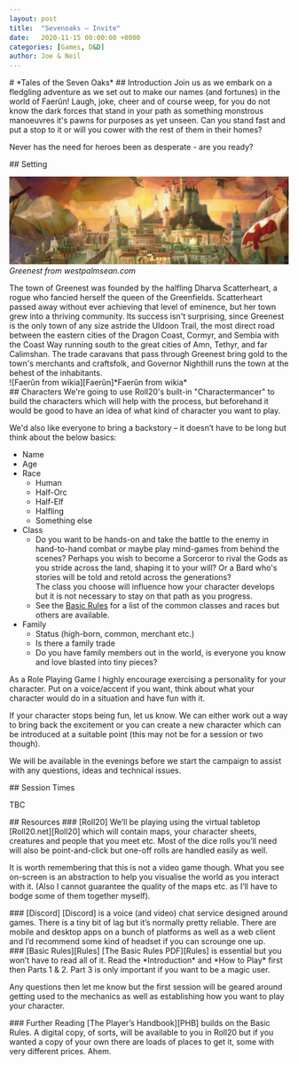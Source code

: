 ```yaml
---
layout: post
title:  "Sevenoaks – Invite"
date:   2020-11-15 00:00:00 +0000
categories: [Games, D&D]
author: Joe & Neil
---
```

<div class="print-block" markdown="1">
# *Tales of the Seven Oaks*
## Introduction
Join us as we embark on a fledgling adventure as we set out to make our names (and fortunes) in the world of Faerûn!  
Laugh, joke, cheer and of course weep, for you do not know the dark forces that stand in your path as something monstrous manoeuvres it's pawns for purposes as yet unseen. Can you stand fast and put a stop to it or will you cower with the rest of them in their homes?

Never has the need for heroes been as desperate - are you ready?  
</div>

<div class="print-block" markdown="1">
## Setting

![Greenest]*Greenest from westpalmsean.com*
</div>

<div class="print-block" markdown="1">
The town of Greenest was founded by the halfling Dharva Scatterheart, a rogue who fancied herself the queen of the Greenfields. Scatterheart passed away without ever achieving that level of eminence, but her town grew into a thriving community. Its success isn't surprising, since Greenest is the only town of any size astride the Uldoon Trail, the most direct road between the eastern cities of the Dragon Coast, Cormyr, and Sembia with the Coast Way running south to the great cities of Amn, Tethyr, and far Calimshan. The trade caravans that pass through Greenest bring gold to the town's merchants and craftsfolk, and Governor Nighthill runs the town at the behest of the inhabitants.
</div>

<div class="print-block" markdown="1">
![Faerûn from wikia][Faerûn]*Faerûn from wikia*
</div>

<div class="print-block" markdown="1">
## Characters
We're going to use Roll20's built-in "Charactermancer" to build the characters which will help with the process, but beforehand it would be good to have an idea of what kind of character you want to play.

We'd also like everyone to bring a backstory – it doesn’t have to be long but think about the below basics:

* Name
* Age
* Race
	* Human
	* Half-Orc
	* Half-Elf
	* Halfling
	* Something else
* Class
	* Do you want to be hands-on and take the battle to the enemy in hand-to-hand combat or maybe play mind-games from behind the scenes? Perhaps you wish to become a Sorceror to rival the Gods as you stride across the land, shaping it to your will? Or a Bard who's stories will be told and retold across the generations?  
	The class you choose will influence how your character develops but it is not necessary to stay on that path as you progress.
	* See the [Basic Rules][Rules] for a list of the common classes and races but others are available.
* Family
	* Status (high-born, common, merchant etc.)
	* Is there a family trade
	* Do you have family members out in the world, is everyone you know and love blasted into tiny pieces?


As a Role Playing Game I highly encourage exercising a personality for your character.
Put on a voice/accent if you want, think about what your character would do in a situation and have fun with it.

If your character stops being fun, let us know.
We can either work out a way to bring back the excitement or you can create a new character which can be introduced at a suitable point (this may not be for a session or two though).

We will be available in the evenings before we start the campaign to assist with any questions, ideas and technical issues.
</div>

<div class="print-block" markdown="1">
## Session Times

TBC
</div>

<div class="print-block" markdown="1">
## Resources
### [Roll20]
We’ll be playing using the virtual tabletop [Roll20.net][Roll20] which will contain maps, your character sheets, creatures and people that you meet etc.
Most of the dice rolls you’ll need will also be point-and-click but one-off rolls are handled easily as well.

It is worth remembering that this is not a video game though.
What you see on-screen is an abstraction to help you visualise the world as you interact with it.
(Also I cannot guarantee the quality of the maps etc. as I’ll have to bodge some of them together myself).
</div>

<div class="print-block" markdown="1">
### [Discord]
[Discord] is a voice (and video) chat service designed around games. There is a tiny bit of lag but it’s normally pretty reliable.
There are mobile and desktop apps on a bunch of platforms as well as a web client and I’d recommend some kind of headset if you can scrounge one up.
</div>

<div class="print-block" markdown="1">
### [Basic Rules][Rules]
[The Basic Rules PDF][Rules] is essential but you won’t have to read all of it. Read the *Introduction* and *How to Play* first then Parts 1 & 2.
Part 3 is only important if you want to be a magic user.

Any questions then let me know but the first session will be geared around getting used to the mechanics as well as establishing how you want to play your character.
</div>

<div class="print-block" markdown="1">
### Further Reading
[The Player’s Handbook][PHB] builds on the Basic Rules.
A digital copy, of sorts, will be available to you in Roll20 but if you wanted a copy of your own there are loads of places to get it, some with very different prices.
Ahem.
</div>

[Faerûn]: https://vignette.wikia.nocookie.net/forgottenrealms/images/3/36/Sword-Coast-Map_HighRes-Compressed.jpg/revision/latest/scale-to-width-down/1000?cb=20160307175412 "Faerûn from wikia"
[Greenest]: /assets/2020-11-15-Greenest.jpg "Greenest from westpalmsean.com"
[Roll20]: https://roll20.net "Roll20"
[The Seven Oaks]: https://app.roll20.net/join/9060040/ZKn71g "Sevenoaks - ToD"
[Discord]: https://discordapp.com "Discord"
[Rules]: http://dnd.wizards.com/articles/features/basicrules "Basic Rules"
[PHB]: https://smile.amazon.co.uk/Dungeons-Dragons-Players-Handbook-Rulebooks/dp/0786965606/ref=sr_1_1?_encoding=UTF8&crid=V5BQOBX7L3EU&keywords=players+handbook&qid=1555278790&s=gateway&sprefix=ssd%2Caps%2C156&sr=8-1 "Play Handbook"